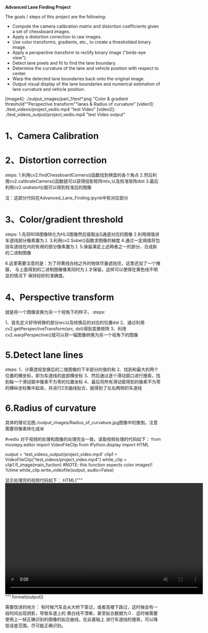 **Advanced Lane Finding Project**

The goals / steps of this project are the following:

* Compute the camera calibration matrix and distortion coefficients given a set of chessboard images.
* Apply a distortion correction to raw images.
* Use color transforms, gradients, etc., to create a thresholded binary image.
* Apply a perspective transform to rectify binary image ("birds-eye view").
* Detect lane pixels and fit to find the lane boundary.
* Determine the curvature of the lane and vehicle position with respect to center.
* Warp the detected lane boundaries back onto the original image.
* Output visual display of the lane boundaries and numerical estimation of lane curvature and vehicle position.

[//]: # (Image References)

[image1]: ./camera_cal/calibration*.jpg  "calibration images"
[image2]: ./test_images/test*.jpg "test images"
[image3]: ./output_images/undistort/undistortcalibration*.jpg "Undistorted"
[image4]: ./output_images/part_1/test*.png "Color & gradient threshold""Perspective transform""lanes & Radius of curvature"
[video1]: ./test_videos/project_vedio.mp4 "test Video"
[video2]: ./test_videos_output/project_vedio.mp4 "test Video output"



# 1、Camera Calibration
# 2、Distortion correction
steps:
1.利用cv2.findChessboardCorners()函数找到棋盘的各个角点
2.然后利用cv2.calibrateCamera()函数就可以获得投影矩阵mtx,以及校准矩阵dist
3.最后利用cv2.undistort()就可以得到校准后的图像

注：这部分代码在Advanced_Lane_Finding.ipynb中有对应部分

# 3、Color/gradient threshold
steps:
1.先将RGB图像转化为HLS图像然后提取出S通道对应的图像
2.利用阈值讲车道线部分像素置为１
3.利用cv2.Sobel()函数求图像的梯度
4.通过一定阈值将包括车道线在内的有用的部分像素置为１
5.保留满足上述两者之一的部分，合成新的二进制图像

6.这里需要注意的是：为了将黄线白线之外的物体尽量遮挡住，这里还加了一个掩膜，
与上面得到的二进制图像像素同时为１才保留。这样可以使得在黄色线不明显的情况下
保持较好的准确度。

# 4、Perspective transform
就是将一个图像变换为另一个视角下的样子。
steps:

1、首先定义好待转换的部分src以及转换后的对应的位置dst
2、通过利用cv2.getPerspectiveTransform(src, dst)得到变换矩阵
3、利用cv2.warpPerspective()就可以将一幅图像转换为另一个视角下的图像

# 5.Detect lane lines
steps:
1、计算透视变换后的二值图像的下半部分的值的和
2、找到和最大的两个位置的横坐标，即为车道线的底部横坐标
3、然后通过逐个滑动窗口进行搜索，找到每一个滑动窗中像素不为零的位置坐标
4、最后将所有滑动窗得到的像素不为零的横纵坐标集中起来，并进行2次曲线拟合，就得到了左右两侧的车道线

# 6.Radius of curvature

具体的理论见图./output_images/Radius_of_curvature.jpg图像中的推倒，注意需要将像素转化成米

#vedio
对于视频的处理和图像的处理完全一致，读取视频处理的代码如下：
from moviepy.editor import VideoFileClip
from IPython.display import HTML

output = 'test_videos_output/project_video.mp4'
clip1 = VideoFileClip("test_videos/project_video.mp4")
white_clip = clip1.fl_image(main_fuction) #NOTE: this function expects color images!!
%time white_clip.write_videofile(output, audio=False)

显示处理完的视频代码如下：
HTML("""
<video width="640" height="360" controls>
  <source src="{0}">
</video>
""".format(output))

需要改进的地方：
有时候汽车会从大桥下穿过，或者高楼下路过，这时候会有一段时间出现阴影，导致车道上的
黄白线不清晰，甚至拟合数据为０．这时候需要使用上一帧正确识别的图像的拟合曲线，在此基础上
进行车道线的搜索，可以降低误差范围，尽可能正确识别。


